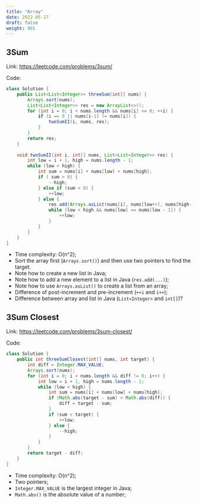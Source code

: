 ```yaml
---
title: "Array"
date: 2022-05-17
draft: false
weight: 901
---
```


## 3Sum

Link: https://leetcode.com/problems/3sum/

Code:

```java
class Solution {
    public List<List<Integer>> threeSum(int[] nums) {
        Arrays.sort(nums);
        List<List<Integer>> res = new ArrayList<>();
        for (int i = 0; i < nums.length && nums[i] <= 0; ++i) {
            if (i == 0 || nums[i-1] != nums[i]) {
                twoSumII(i, nums, res);
            }
        }
        return res;
    }
    
    void twoSumII(int i, int[] nums, List<List<Integer>> res) {
        int low = i + 1, high = nums.length - 1;
        while (low < high) {
            int sum = nums[i] + nums[low] + nums[high];
            if ( sum > 0) {
                --high;
            } else if (sum < 0) {
                ++low;
            } else {
                res.add(Arrays.asList(nums[i], nums[low++], nums[high--]));
                while (low < high && nums[low] == nums[low - 1]) {
                    ++low;
                } 
            }
        }
    }
}
```

* Time complexity: O(n^2);
* Sort the array first (`Arrays.sort()`) and then use two pointers to find the target.
* Note how to create a new list in Java;
* Note how to add a new element to a list in Java (`res.add(...)`);
* Note how to use `Arrays.asList()` to create a list from an array;
* Difference of post-increment and pre-increment (`++i` and `i++`);
* Difference between array and list in Java (`List<Integer>` and `int[]`)?

## 3Sum Closest

Link: https://leetcode.com/problems/3sum-closest/

Code:

```java
class Solution {
    public int threeSumClosest(int[] nums, int target) {
        int diff = Integer.MAX_VALUE;
        Arrays.sort(nums);
        for (int i = 0; i < nums.length && diff != 0; i++) {
            int low = i + 1, high = nums.length - 1;
            while (low < high) {
                int sum = nums[i] + nums[low] + nums[high];
                if (Math.abs(target - sum) < Math.abs(diff)) {
                    diff = target - sum;
                }
                if (sum < target) {
                    ++low;
                } else {
                    --high;
                }
            }
        }
        return target - diff;
    }
}
```

* Time complexity: O(n^2);
* Two pointers;
* `Integer.MAX_VALUE` is the largest integer in Java;
* `Math.abs()` is the absolute value of a number;
